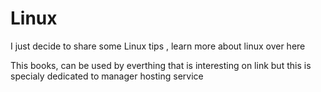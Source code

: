 # Linux
I just decide to share some Linux tips , learn more about linux over here 

This books, can be used by everthing that is interesting on link but this is specialy dedicated to manager hosting service 
